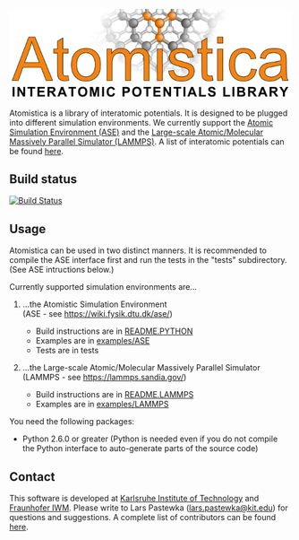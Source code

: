 ![Atomistica](https://github.com/Atomistica/atomistica/blob/master/images/logo.png)

Atomistica is a library of interatomic potentials. It is designed to be plugged
into different simulation environments. We currently support the
[Atomic Simulation Environment (ASE)](https://wiki.fysik.dtu.dk/ase/) and
the [Large-scale Atomic/Molecular Massively Parallel Simulator (LAMMPS)](http://lammps.sandia.gov/).
A list of interatomic potentials can be found [here](POTENTIALS.md).

Build status
------------

[![Build Status](https://travis-ci.org/Atomistica/atomistica.svg?branch=master)](https://travis-ci.org/Atomistica/atomistica)

Usage
-----

Atomistica can be used in two distinct manners. It is recommended to compile the
ASE interface first and run the tests in the "tests" subdirectory. (See ASE
intructions below.)

Currently supported simulation environments are...

1.  ...the Atomistic Simulation Environment   
    (ASE - see https://wiki.fysik.dtu.dk/ase/)
    * Build instructions are in [README.PYTHON](README.PYTHON)
    * Examples are in [examples/ASE](examples/ASE)
    * Tests are in tests

2.  ...the Large-scale Atomic/Molecular Massively Parallel Simulator   
    (LAMMPS - see https://lammps.sandia.gov/)
    * Build instructions are in [README.LAMMPS](README.LAMMPS)
    * Examples are in [examples/LAMMPS](examples/LAMMPS)

You need the following packages:

* Python 2.6.0 or greater (Python is needed even if you do not compile the
  Python interface to auto-generate parts of the source code)


Contact
-------

This software is developed at
[Karlsruhe Institute of Technology](http://www.yin.kit.edu/english/1103_1692.php)
and
[Fraunhofer IWM](http://www.en.iwm.fraunhofer.de/business-units/tribology/multiscale-modeling-and-tribosimulation/).
Please write to Lars Pastewka (lars.pastewka@kit.edu) for questions and suggestions.
A complete list of contributors can be found [here](AUTHORS.md).
